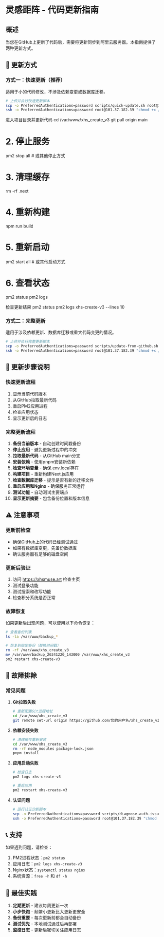 # 灵感距阵 - 代码更新指南

## 概述
当您在GitHub上更新了代码后，需要将更新同步到阿里云服务器。本指南提供了两种更新方式。

## 🚀 更新方式

### 方式一：快速更新（推荐）
适用于小的代码修改，不涉及依赖变更或数据库迁移。

```bash
# 上传并执行快速更新脚本
scp -o PreferredAuthentications=password scripts/quick-update.sh root@101.37.182.39:/tmp/
ssh -o PreferredAuthentications=password root@101.37.182.39 "chmod +x /tmp/quick-update.sh && /tmp/quick-update.sh"
```
进入项目目录并更新代码
   cd /var/www/xhs_create_v3
   git pull origin main
   # 2. 停止服务
pm2 stop all  # 或其他停止方式

# 3. 清理缓存
rm -rf .next

# 4. 重新构建
npm run build

# 5. 重新启动
pm2 start all  # 或其他启动方式

# 6. 查看状态
pm2 status
pm2 logs


   检查更新结果
   pm2 status
   pm2 logs xhs-create-v3 --lines 10

   
### 方式二：完整更新

适用于涉及依赖更新、数据库迁移或重大代码变更的情况。

```bash
# 上传并执行完整更新脚本
scp -o PreferredAuthentications=password scripts/update-from-github.sh root@101.37.182.39:/tmp/
ssh -o PreferredAuthentications=password root@101.37.182.39 "chmod +x /tmp/update-from-github.sh && /tmp/update-from-github.sh"
```

## 📝 更新步骤说明

### 快速更新流程
1. 显示当前代码版本
2. 从GitHub拉取最新代码
3. 重启PM2应用进程
4. 检查应用状态
5. 显示更新后的日志

### 完整更新流程
1. **备份当前版本** - 自动创建时间戳备份
2. **停止应用** - 避免更新过程中的冲突
3. **拉取最新代码** - 从GitHub main分支
4. **安装依赖** - 使用pnpm安装新依赖
5. **检查环境变量** - 确保.env.local存在
6. **构建项目** - 重新构建Next.js应用
7. **检查数据库迁移** - 提示是否有新的迁移文件
8. **重启应用和Nginx** - 确保服务正常运行
9. **测试功能** - 自动测试主要端点
10. **显示更新摘要** - 包含备份位置和版本信息

## ⚠️ 注意事项

### 更新前检查
- 确保GitHub上的代码已经测试通过
- 如果有数据库变更，先备份数据库
- 确认服务器有足够的磁盘空间

### 更新后验证
1. 访问 https://xhsmuse.art 检查主页
2. 测试登录功能
3. 测试搜索和改写功能
4. 检查积分系统是否正常

### 故障恢复
如果更新后出现问题，可以使用以下命令恢复：

```bash
# 查看备份列表
ls -la /var/www/backup_*

# 恢复到指定备份（替换时间戳）
rm -rf /var/www/xhs_create_v3
mv /var/www/backup_20241220_143000 /var/www/xhs_create_v3
pm2 restart xhs-create-v3
```

## 🔧 故障排除

### 常见问题

1. **Git拉取失败**
   ```bash
   # 重新配置Git远程地址
   cd /var/www/xhs_create_v3
   git remote set-url origin https://github.com/您的用户名/xhs_create_v3.git
   ```

2. **依赖安装失败**
   ```bash
   # 清理缓存重新安装
   cd /var/www/xhs_create_v3
   rm -rf node_modules package-lock.json
   pnpm install
   ```

3. **应用启动失败**
   ```bash
   # 检查日志
   pm2 logs xhs-create-v3
   
   # 重启应用
   pm2 restart xhs-create-v3
   ```

4. **认证问题**
   ```bash
   # 运行认证诊断脚本
   scp -o PreferredAuthentications=password scripts/diagnose-auth-issues.sh root@101.37.182.39:/tmp/
   ssh -o PreferredAuthentications=password root@101.37.182.39 "chmod +x /tmp/diagnose-auth-issues.sh && /tmp/diagnose-auth-issues.sh"
   ```

## 📞 支持

如果遇到问题，请检查：
1. PM2进程状态：`pm2 status`
2. 应用日志：`pm2 logs xhs-create-v3`
3. Nginx状态：`systemctl status nginx`
4. 系统资源：`free -h` 和 `df -h`

## 🎯 最佳实践

1. **定期更新** - 建议每周更新一次
2. **小步快跑** - 频繁小更新比大更新更安全
3. **备份重要** - 每次更新前都会自动备份
4. **测试优先** - 本地测试通过后再部署
5. **监控日志** - 更新后密切关注应用日志 